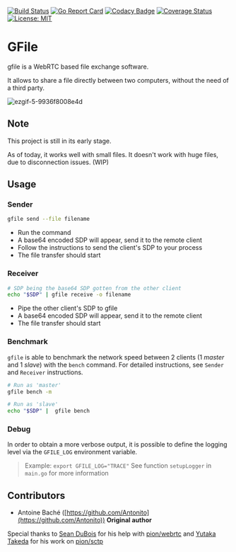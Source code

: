 [![Build Status](https://travis-ci.org/Antonito/gfile.svg?branch=master)](https://travis-ci.org/Antonito/gfile)
[![Go Report Card](https://goreportcard.com/badge/github.com/Antonito/gfile)](https://goreportcard.com/report/github.com/Antonito/gfile)
[![Codacy Badge](https://api.codacy.com/project/badge/Grade/5888662aebd54d2681f9a737dfd33913)](https://www.codacy.com/app/Antonito/gfile?utm_source=github.com&amp;utm_medium=referral&amp;utm_content=Antonito/gfile&amp;utm_campaign=Badge_Grade)
[![Coverage Status](https://coveralls.io/repos/github/Antonito/gfile/badge.svg?branch=master)](https://coveralls.io/github/Antonito/gfile?branch=master)
[![License: MIT](https://img.shields.io/badge/License-MIT-yellow.svg)](https://opensource.org/licenses/MIT)

# GFile

gfile is a WebRTC based file exchange software.

It allows to share a file directly between two computers, without the need of a third party.

![ezgif-5-9936f8008e4d](https://user-images.githubusercontent.com/11705040/54066419-39d32a80-41e4-11e9-83de-bd16be302766.gif)

## Note

This project is still in its early stage.

As of today, it works well with small files. It doesn't work with huge files, due to disconnection issues. (WIP)

## Usage

### Sender

```bash
gfile send --file filename
```

-   Run the command
-   A base64 encoded SDP will appear, send it to the remote client
-   Follow the instructions to send the client's SDP to your process
-   The file transfer should start

### Receiver

```bash
# SDP being the base64 SDP gotten from the other client
echo "$SDP" | gfile receive -o filename
```

-   Pipe the other client's SDP to gfile
-   A base64 encoded SDP will appear, send it to the remote client
-   The file transfer should start

### Benchmark

`gfile` is able to benchmark the network speed between 2 clients (1 _master_ and 1 _slave_) with the `bench` command.
For detailed instructions, see `Sender` and `Receiver` instructions.

```bash
# Run as 'master'
gfile bench -m

# Run as 'slave'
echo "$SDP" |  gfile bench
```

### Debug

In order to obtain a more verbose output, it is possible to define the logging level via the `GFILE_LOG` environment variable.

> Example: `export GFILE_LOG="TRACE"`
> See function `setupLogger` in  `main.go` for more information

## Contributors

-   Antoine Baché ([https://github.com/Antonito](https://github.com/Antonito)) **Original author**

Special thanks to [Sean DuBois](https://github.com/Sean-Der) for his help with [pion/webrtc](https://github.com/pion/webrtc) and [Yutaka Takeda](https://github.com/enobufs) for his work on [pion/sctp](https://github.com/pion/sctp)
